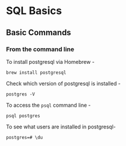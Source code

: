 # SQL Basics

## Basic Commands

### From the command line

To install postgresql via Homebrew - 

```
brew install postgresql
```

Check which version of postgresql is installed - 

```
postgres -V
```

To access the `psql` command line - 

```
psql postgres
```

To see what users are installed in postgresql- 

```
postgres=# \du
```